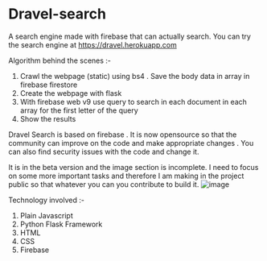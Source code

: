 # Dravel-search
A search engine made with firebase that can actually search.
You can try the search engine at https://dravel.herokuapp.com

Algorithm behind the scenes :-
1. Crawl the webpage (static) using bs4 . Save the body data in array in firebase firestore
2. Create the webpage with flask
3. With firebase web v9 use query to search in each document in each array for the first letter of the query
4. Show the results

Dravel Search is based on firebase . It is now opensource so that the community can improve on the code and make appropriate changes . You can also find security issues with the code and change it. 

It is in the beta version and the image section is incomplete.
I need to focus on some more important tasks and therefore I am making in the project public so that whatever you can you contribute to build it.
![image](https://user-images.githubusercontent.com/66512429/169683757-2b14b9a4-bf2b-425e-bacd-ac8460904b7c.png)

Technology involved :-
1. Plain Javascript
2. Python Flask Framework
3. HTML 
4. CSS
5. Firebase
